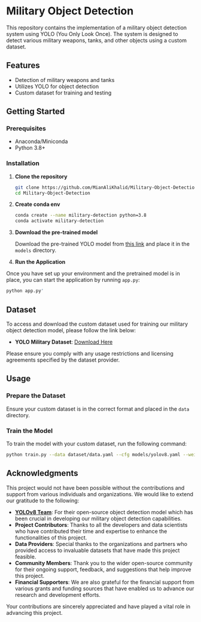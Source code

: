 # Military Object Detection

This repository contains the implementation of a military object detection system using YOLO (You Only Look Once). The system is designed to detect various military weapons, tanks, and other objects using a custom dataset.

## Features

- Detection of military weapons and tanks
- Utilizes YOLO for object detection
- Custom dataset for training and testing

## Getting Started

### Prerequisites

- Anaconda/Miniconda
- Python 3.8+

### Installation

1. **Clone the repository**

   ```bash
   git clone https://github.com/MianAliKhalid/Military-Object-Detection.git
   cd Military-Object-Detection
   ```



2. **Create conda env**

   ```bash
   conda create --name military-detection python=3.8
   conda activate military-detection
   ```


3. **Download the pre-trained model**

   
   Download the pre-trained YOLO model from [this link](https://drive.google.com/file/d/16OlcFS2Om6256W8u6-h6hM5BpDAXzzSb/view?usp=drive_link) and place it in the `models` directory.


4. **Run the Application**

Once you have set up your environment and the pretrained model is in place, you can start the application by running `app.py`:

```bash
python app.py'
```

## Dataset

To access and download the custom dataset used for training our military object detection model, please follow the link below:

- **YOLO Military Dataset**: [Download Here](https://universe.roboflow.com/uce03211-gmail-com/yolo-military)

Please ensure you comply with any usage restrictions and licensing agreements specified by the dataset provider.

## Usage

### Prepare the Dataset

Ensure your custom dataset is in the correct format and placed in the `data` directory.

### Train the Model

To train the model with your custom dataset, run the following command:

```bash
python train.py --data dataset/data.yaml --cfg models/yolov8.yaml --weights models/pretrained-model.pt --name custom_yolov8
```

## Acknowledgments

This project would not have been possible without the contributions and support from various individuals and organizations. We would like to extend our gratitude to the following:

- **[YOLOv8 Team](https://github.com/ultralytics/yolov8)**: For their open-source object detection model which has been crucial in developing our military object detection capabilities.
- **Project Contributors**: Thanks to all the developers and data scientists who have contributed their time and expertise to enhance the functionalities of this project.
- **Data Providers**: Special thanks to the organizations and partners who provided access to invaluable datasets that have made this project feasible.
- **Community Members**: Thank you to the wider open-source community for their ongoing support, feedback, and suggestions that help improve this project.
- **Financial Supporters**: We are also grateful for the financial support from various grants and funding sources that have enabled us to advance our research and development efforts.

Your contributions are sincerely appreciated and have played a vital role in advancing this project.

